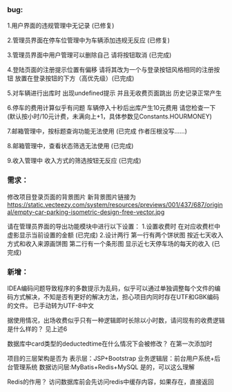 ### bug:

1.用户界面的违规管理中无记录 (已修复)

2.管理员界面在停车位管理中为车辆添加违规无反应 (已修复)

3.管理员界面中用户管理可以删除自己 请将按钮取消 (已完成)

4.登陆页面的注册提示位置有偏移 请将其改为一个与登录按钮风格相同的注册按钮 放置在登录按钮的下方（高优先级）(已完成)

5.对车辆进行出库时 出现undefined提示 并且无收费页面跳出 历史记录正常产生

6.停车的费用计算似乎有问题 车辆停入十秒后出库产生10元费用 请您检查一下 (默认按小时/10元计费，未满向上+1，具体参数见Constants.HOURMONEY)

7.邮箱管理中，按标题查询功能无法使用 (已完成 作者压根没写......)

8.邮箱管理中，查看状态筛选无法使用 (已完成)

9.收入管理中 收入方式的筛选按钮无反应   (已完成)


### 需求：

修改项目登录页面的背景图片
新背景图片链接为
https://static.vecteezy.com/system/resources/previews/001/437/687/original/empty-car-parking-isometric-design-free-vector.jpg

请在管理员界面的导出功能模块中进行以下设置：
1.设置收费时 在对应收费栏中虚影显示当前设置的金额   (已完成)
2.设计两行 第一行有两个饼状图 按近七天收入方式和收入来源画饼图
	 第二行有一个条形图 显示近七天停车场的每天的收入 (已完成)

### 新增：
IDEA编码问题导致程序的多数提示为乱码，似乎可以通过单独调整每个文件的编码方式解决，不知是否有更好的解决方法，担心项目内同时存在UTF和GBK编码的文件。
已手动转为UTF-8中文

据使用情况，出场收费似乎只有一种逻辑即时长除以小时数，请问现有的收费逻辑是什么样的？
见上述6

数据库中card类型的deductedtime在什么情况下会被修改？
在第一次添加时

项目的三层架构是否为 表示层：JSP+Bootstrap 业务逻辑层：前台用户系统+后台管理系统 数据访问层:MyBatis+Redis+MySQL
是的，可以这么理解

Redis的作用？
访问数据库前会先访问redis中缓存内容，如果存在，直接返回



   


